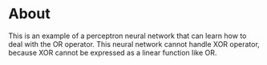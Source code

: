 # About

This is an example of a perceptron neural network that can learn how to deal with the OR operator. This neural network cannot handle XOR operator, because XOR cannot be expressed as a linear function like OR.